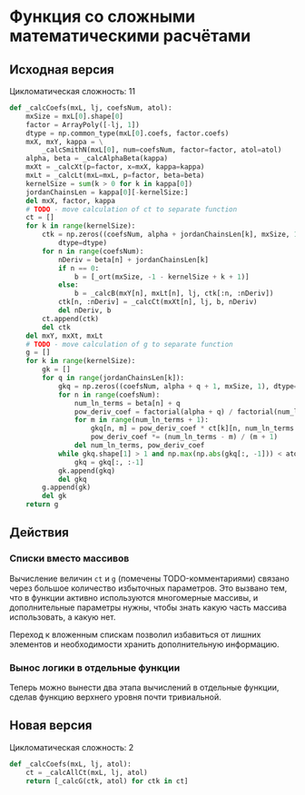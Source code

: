 # Функция со сложными математическими расчётами

## Исходная версия
Цикломатическая сложность: 11

```python
def _calcCoefs(mxL, lj, coefsNum, atol):
    mxSize = mxL[0].shape[0]
    factor = ArrayPoly([-lj, 1])
    dtype = np.common_type(mxL[0].coefs, factor.coefs)
    mxX, mxY, kappa = \
        _calcSmithN(mxL[0], num=coefsNum, factor=factor, atol=atol)
    alpha, beta = _calcAlphaBeta(kappa)
    mxXt = _calcXt(p=factor, x=mxX, kappa=kappa)
    mxLt = _calcLt(mxL=mxL, p=factor, beta=beta)
    kernelSize = sum(k > 0 for k in kappa[0])
    jordanChainsLen = kappa[0][-kernelSize:]
    del mxX, factor, kappa
    # TODO - move calculation of ct to separate function
    ct = []
    for k in range(kernelSize):
        ctk = np.zeros((coefsNum, alpha + jordanChainsLen[k], mxSize, 1),
            dtype=dtype)
        for n in range(coefsNum):
            nDeriv = beta[n] + jordanChainsLen[k]
            if n == 0:
                b = [_ort(mxSize, -1 - kernelSize + k + 1)]
            else:
                b = _calcB(mxY[n], mxLt[n], lj, ctk[:n, :nDeriv])
            ctk[n, :nDeriv] = _calcCt(mxXt[n], lj, b, nDeriv)
            del nDeriv, b
        ct.append(ctk)
        del ctk
    del mxY, mxXt, mxLt
    # TODO - move calculation of g to separate function
    g = []
    for k in range(kernelSize):
        gk = []
        for q in range(jordanChainsLen[k]):
            gkq = np.zeros((coefsNum, alpha + q + 1, mxSize, 1), dtype=complex)
            for n in range(coefsNum):
                num_ln_terms = beta[n] + q
                pow_deriv_coef = factorial(alpha + q) / factorial(num_ln_terms)
                for m in range(num_ln_terms + 1):
                    gkq[n, m] = pow_deriv_coef * ct[k][n, num_ln_terms - m]
                    pow_deriv_coef *= (num_ln_terms - m) / (m + 1)
                del num_ln_terms, pow_deriv_coef
            while gkq.shape[1] > 1 and np.max(np.abs(gkq[:, -1])) < atol:
                gkq = gkq[:, :-1]
            gk.append(gkq)
            del gkq
        g.append(gk)
        del gk
    return g
```

## Действия

### Списки вместо массивов
Вычисление величин `ct` и `g` (помечены TODO-комментариями) связано через большое количество избыточных параметров.
Это вызвано тем, что в функции активно используются многомерные массивы,
и дополнительные параметры нужны, чтобы знать какую часть массива использовать, а какую нет.

Переход к вложенным спискам позволил избавиться от лишних элементов и необходимости хранить дополнительную информацию.

### Вынос логики в отдельные функции
Теперь можно вынести два этапа вычислений в отдельные функции,
сделав функцию верхнего уровня почти тривиальной.

## Новая версия
Цикломатическая сложность: 2
```python
def _calcCoefs(mxL, lj, atol):
    ct = _calcAllCt(mxL, lj, atol)
    return [_calcG(ctk, atol) for ctk in ct]
```
